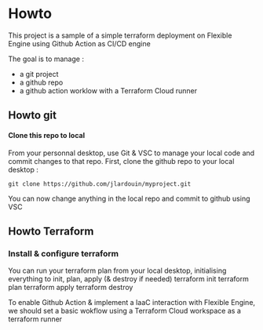 # Howto
This project is a sample of a simple terraform deployment on Flexible Engine using Github Action as CI/CD engine

The goal is to manage :
- a git project 
- a github repo
- a github action worklow with a Terraform Cloud runner

## Howto git
#### Clone this repo to local
From your personnal desktop, use Git & VSC to manage your local code and commit changes to that repo. 
First, clone the github repo to your local desktop :

    git clone https://github.com/jlardouin/myproject.git
    

You can now change anything in the local repo and commit to github using VSC

## Howto Terraform
### Install & configure terraform
You can run your terraform plan from your local desktop, initialising everything to init, plan, apply (& destroy if needed)
    terraform init
    terraform plan
    terraform apply
    terraform destroy

To enable Github Action & implement a IaaC interaction with Flexible Engine, we should set a basic wokflow using a Terraform Cloud workspace as a terraform runner   



